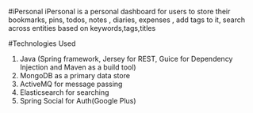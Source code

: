 #iPersonal
iPersonal is a personal dashboard for users to store their bookmarks, pins, todos, notes , diaries, expenses , add tags to it, search across entities based on keywords,tags,titles

#Technologies Used

1. Java (Spring framework, Jersey for REST, Guice for Dependency Injection and Maven as a build tool)
2. MongoDB as a primary data store
3. ActiveMQ for message passing
4. Elasticsearch for searching
5. Spring Social for Auth(Google Plus)
